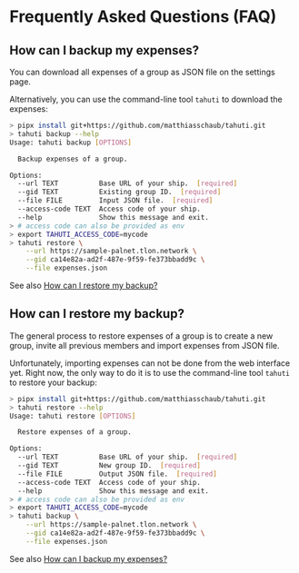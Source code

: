 # Frequently Asked Questions (FAQ)

## How can I backup my expenses?

You can download all expenses of a group as JSON file on the settings page.

Alternatively, you can use the command-line tool `tahuti` to download the
expenses:

```bash
> pipx install git+https://github.com/matthiasschaub/tahuti.git
> tahuti backup --help 
Usage: tahuti backup [OPTIONS]

  Backup expenses of a group.

Options:
  --url TEXT          Base URL of your ship.  [required]
  --gid TEXT          Existing group ID.  [required]
  --file FILE         Input JSON file.  [required]
  --access-code TEXT  Access code of your ship.
  --help              Show this message and exit.
> # access code can also be provided as env
> export TAHUTI_ACCESS_CODE=mycode
> tahuti restore \
    --url https://sample-palnet.tlon.network \
    --gid ca14e82a-ad2f-487e-9f59-fe373bbadd9c \
    --file expenses.json
```

See also [How can I restore my backup?](#how-can-i-restore-my-backup)

## How can I restore my backup?

The general process to restore expenses of a group is to create a new group,
invite all previous members and import expenses from JSON file.

Unfortunately, importing expenses can not be done from the web interface yet.
Right now, the only way to do it is to use the command-line tool `tahuti` to
restore your backup:

```bash
> pipx install git+https://github.com/matthiasschaub/tahuti.git
> tahuti restore --help
Usage: tahuti restore [OPTIONS]

  Restore expenses of a group.

Options:
  --url TEXT          Base URL of your ship.  [required]
  --gid TEXT          New group ID.  [required]
  --file FILE         Output JSON file.  [required]
  --access-code TEXT  Access code of your ship.
  --help              Show this message and exit.
> # access code can also be provided as env
> export TAHUTI_ACCESS_CODE=mycode
> tahuti backup \
    --url https://sample-palnet.tlon.network \
    --gid ca14e82a-ad2f-487e-9f59-fe373bbadd9c \
    --file expenses.json
```

See also [How can I backup my expenses?](#how-can-i-backup-my-expenses)
